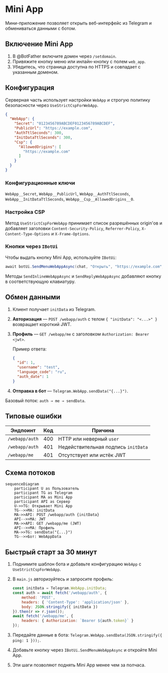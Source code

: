 # Mini App

Мини-приложение позволяет открыть веб-интерфейс из Telegram и обмениваться данными с ботом.

## Включение Mini App

1. В @BotFather включите домен через `/setdomain`.
2. Привяжите кнопку меню или инлайн-кнопку с полем `web_app`.
3. Убедитесь, что страница доступна по HTTPS и совпадает с указанным доменом.

## Конфигурация

Серверная часть использует настройки `WebApp` и строгую политику безопасности через `UseStrictCspForWebApp`.

```json
{
  "WebApp": {
    "Secret": "0123456789ABCDEF0123456789ABCDEF",
    "PublicUrl": "https://example.com",
    "AuthTtlSeconds": 300,
    "InitDataTtlSeconds": 300,
    "Csp": {
      "AllowedOrigins": [
        "https://example.com"
      ]
    }
  }
}
```

### Конфигурационные ключи

`WebApp__Secret`, `WebApp__PublicUrl`, `WebApp__AuthTtlSeconds`, `WebApp__InitDataTtlSeconds`, `WebApp__Csp__AllowedOrigins__0`.

### Настройка CSP

Метод `UseStrictCspForWebApp` принимает список разрешённых origin'ов и добавляет заголовки `Content-Security-Policy`, `Referrer-Policy`, `X-Content-Type-Options` и `X-Frame-Options`.

### Кнопки через `IBotUi`

Чтобы выдать кнопку Mini App, используйте `IBotUi`:

```csharp
await botUi.SendMenuWebAppAsync(chat, "Открыть", "https://example.com", ct);
```

Методы `SendInlineWebAppAsync` и `SendReplyWebAppAsync` добавляют кнопку в соответствующую клавиатуру.

## Обмен данными

1. Клиент получает `initData` из Telegram.
2. **Авторизация** — `POST /webapp/auth` с телом `{ "initData": "<...>" }` возвращает короткий JWT.
3. **Профиль** — `GET /webapp/me` с заголовком `Authorization: Bearer <jwt>`.

   Пример ответа:

   ```json
   {
     "id": 1,
     "username": "test",
     "language_code": "ru",
     "auth_date": 1
   }
   ```
4. **Отправка в бот** — `Telegram.WebApp.sendData("{...}")`.

Базовый поток: `auth → me → sendData`.

## Типовые ошибки

| Эндпоинт | Код | Причина |
|---------|-----|---------|
| `/webapp/auth` | 400 | HTTP или неверный `user` |
| `/webapp/auth` | 401 | Недействительная подпись `initData` |
| `/webapp/me`   | 401 | Отсутствует или истёк JWT |

## Схема потоков

```mermaid
sequenceDiagram
    participant U as Пользователь
    participant TG as Telegram
    participant MA as Mini App
    participant API as Сервер
    U->>TG: Открывает Mini App
    TG-->>MA: initData
    MA->>API: POST /webapp/auth {initData}
    API-->>MA: JWT
    MA->>API: GET /webapp/me (JWT)
    API-->>MA: Профиль
    MA->>TG: sendData("{...}")
    TG-->>Бот: WebAppData
```

## Быстрый старт за 30 минут

1. Поднимите шаблон бота и добавьте конфигурацию `WebApp` с `UseStrictCspForWebApp`.
2. В `main.js` авторизуйтесь и запросите профиль:

    ```javascript
    const initData = Telegram.WebApp.initData;
    const auth = await fetch('/webapp/auth', {
        method: 'POST',
        headers: { 'Content-Type': 'application/json' },
        body: JSON.stringify({ initData })
    }).then(r => r.json());
    await fetch('/webapp/me', {
        headers: { Authorization: `Bearer ${auth.token}` }
    });
    ```

3. Передайте данные в бота: `Telegram.WebApp.sendData(JSON.stringify({ ping: 1 }));`.
4. Добавьте кнопку через `IBotUi.SendMenuWebAppAsync` и откройте Mini App.
5. Эти шаги позволяют поднять Mini App менее чем за полчаса.
